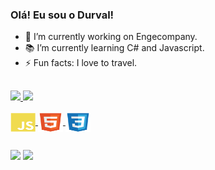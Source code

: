 ### Olá! Eu sou o Durval!

- 🔭 I’m currently working on Engecompany.
- 📚 I’m currently learning C# and Javascript.
- ⚡ Fun facts: I love to travel.

##

<div>
  <a href="https://github.com/durvalmarques">
  <img height="140em" src="https://github-readme-stats.vercel.app/api?username=durvalmarques&show_icons=true&theme=gotham&include_all_commits=true&count_private=true"/>
  <img height="140em" src="https://github-readme-stats.vercel.app/api/top-langs/?username=durvalmarques&layout=compact&langs_count=16&theme=gotham&include_all_commits=true&count_private=true"/>
<div>
  
<div style="display: inline_block"><br>
  <img align="center" alt="Durval-Js" height="30" width="40" src="https://raw.githubusercontent.com/devicons/devicon/master/icons/javascript/javascript-plain.svg">
  <img align="center" alt="Durval-HTML" height="30" width="40" src="https://raw.githubusercontent.com/devicons/devicon/master/icons/html5/html5-original.svg">
  <img align="center" alt="Durval-CSS" height="30" width="40" src="https://raw.githubusercontent.com/devicons/devicon/master/icons/css3/css3-original.svg">

</div>

##
 
<div> 
  <a href = "mailto: durvalfpm@gmail.com"><img src="https://img.shields.io/badge/-Gmail-%23333?style=for-the-badge&logo=gmail&logoColor=white" target="_blank"></a>
  <a href="https://www.linkedin.com/in/durvalmarques/" target="_blank"><img src="https://img.shields.io/badge/-LinkedIn-%230077B5?style=for-the-badge&logo=linkedin&logoColor=white" target="_blank"></a> 
  
</div>

